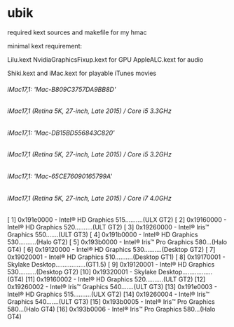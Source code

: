 # ubik


required kext sources and makefile for my hmac

minimal kext requirement:

Lilu.kext
NvidiaGraphicsFixup.kext for GPU
AppleALC.kext for audio

Shiki.kext and iMac.kext for playable iTunes movies





###### iMac17,1: 'Mac-B809C3757DA9BB8D'
###### iMac17,1 (Retina 5K, 27-inch, Late 2015) / Core i5 3.3GHz





###### iMac17,1: 'Mac-DB15BD556843C820'
###### iMac17,1 (Retina 5K, 27-inch, Late 2015) / Core i5 3.2GHz





###### iMac17,1: 'Mac-65CE76090165799A'
###### iMac17,1 (Retina 5K, 27-inch, Late 2015) / Core i7 4.0GHz






[ 1] 0x191e0000 - Intel® HD Graphics 515..........(ULX GT2)
[ 2] 0x19160000 - Intel® HD Graphics 520..........(ULT GT2)
[ 3] 0x19260000 - Intel® Iris™ Graphics 550.......(ULT GT3)
[ 4] 0x191b0000 - Intel® HD Graphics 530..........(Halo GT2)
[ 5] 0x193b0000 - Intel® Iris™ Pro Graphics 580...(Halo GT4)
[ 6] 0x19120000 - Intel® HD Graphics 530..........(Desktop GT2)
[ 7] 0x19020001 - Intel® HD Graphics 510..........(Desktop GT1)
[ 8] 0x19170001 - Skylake Desktop.................(GT1.5)
[ 9] 0x19120001 - Intel® HD Graphics 530..........(Desktop GT2)
[10] 0x19320001 - Skylake Desktop.................(GT4)
[11] 0x19160002 - Intel® HD Graphics 520..........(ULT GT2)
[12] 0x19260002 - Intel® Iris™ Graphics 540.......(ULT GT3)
[13] 0x191e0003 - Intel® HD Graphics 515..........(ULX GT2)
[14] 0x19260004 - Intel® Iris™ Graphics 540.......(ULT GT3)
[15] 0x193b0005 - Intel® Iris™ Pro Graphics 580...(Halo GT4)
[16] 0x193b0006 - Intel® Iris™ Pro Graphics 580...(Halo GT4)





